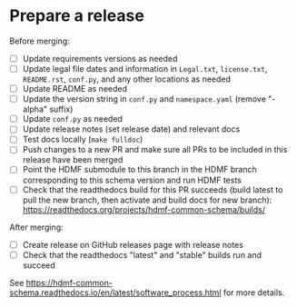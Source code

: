 # Prepare a release

Before merging:
- [ ] Update requirements versions as needed
- [ ] Update legal file dates and information in ``Legal.txt``, ``license.txt``, ``README.rst``, ``conf.py``, and any other locations as needed
- [ ] Update README as needed
- [ ] Update the version string in ``conf.py`` and ``namespace.yaml`` (remove "-alpha" suffix)
- [ ] Update ``conf.py`` as needed
- [ ] Update release notes (set release date) and relevant docs
- [ ] Test docs locally (``make fulldoc``)
- [ ] Push changes to a new PR and make sure all PRs to be included in this release have been merged
- [ ] Point the HDMF submodule to this branch in the HDMF branch corresponding to this schema version and run HDMF tests
- [ ] Check that the readthedocs build for this PR succeeds (build latest to pull the new branch, then activate and build docs for new branch):
  https://readthedocs.org/projects/hdmf-common-schema/builds/

After merging:
- [ ] Create release on GitHub releases page with release notes
- [ ] Check that the readthedocs "latest" and "stable" builds run and succeed

See https://hdmf-common-schema.readthedocs.io/en/latest/software_process.html for more details.
